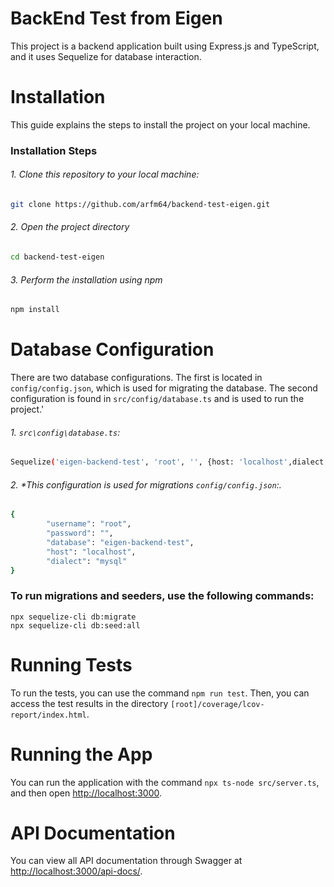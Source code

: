 # BackEnd Test from Eigen

This project is a backend application built using Express.js and TypeScript, and it uses Sequelize for database interaction.

# Installation

This guide explains the steps to install the project on your local machine.

### Installation Steps

###### 1. Clone this repository to your local machine:
   ```bash
   git clone https://github.com/arfm64/backend-test-eigen.git
   ```

###### 2. Open the project directory
```bash
cd backend-test-eigen
```

###### 3. Perform the installation using npm
```bash
npm install
```

# Database Configuration

There are two database configurations. The first is located in `config/config.json`, which is used for migrating the database. The second configuration is found in `src/config/database.ts` and is used to run the project.'

###### 1. `src\config\database.ts`:
```bash
Sequelize('eigen-backend-test', 'root', '', {host: 'localhost',dialect: 'mysql'});
```

###### 2. *This configuration is used for migrations `config/config.json`:.
```bash
{
        "username": "root",
        "password": "",
        "database": "eigen-backend-test",
        "host": "localhost",
        "dialect": "mysql"
}
```

### To run migrations and seeders, use the following commands:
```migrate
npx sequelize-cli db:migrate
npx sequelize-cli db:seed:all
```

# Running Tests
To run the tests, you can use the command `npm run test`. Then, you can access the test results in the directory `[root]/coverage/lcov-report/index.html`.

# Running the App
You can run the application with the command `npx ts-node src/server.ts`, and then open [http://localhost:3000](http://localhost:3000).

# API Documentation
You can view all API documentation through Swagger at [http://localhost:3000/api-docs/](http://localhost:3000/api-docs/).


